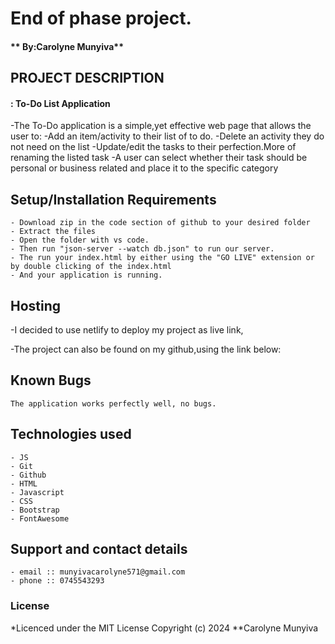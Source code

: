 # End of phase project.
#### ** By:Carolyne Munyiva**
## PROJECT DESCRIPTION
#### : To-Do List Application
-The To-Do application is a simple,yet effective web page that allows the user to:
    -Add an item/activity to their list of to do.
    -Delete an activity they do not need on the list
    -Update/edit the tasks to their perfection.More of renaming the listed task
    -A user can select whether their task should be personal or business related and place it to the specific category


## Setup/Installation Requirements
    - Download zip in the code section of github to your desired folder
    - Extract the files
    - Open the folder with vs code.
    - Then run "json-server --watch db.json" to run our server.
    - The run your index.html by either using the "GO LIVE" extension or by double clicking of the index.html
    - And your application is running.
       
## Hosting
  -I decided to use netlify to deploy my project as live link,

  -The project can also be found on my github,using the link below:
## Known Bugs
    The application works perfectly well, no bugs.

## Technologies used
    - JS
    - Git
    - Github
    - HTML
    - Javascript
    - CSS
    - Bootstrap
    - FontAwesome

## Support and contact details
    - email :: munyivacarolyne571@gmail.com
    - phone :: 0745543293

### License

*Licenced under the MIT License
Copyright (c) 2024 **Carolyne Munyiva
